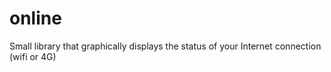 # online
Small library that graphically displays the status of your Internet connection (wifi or 4G)
